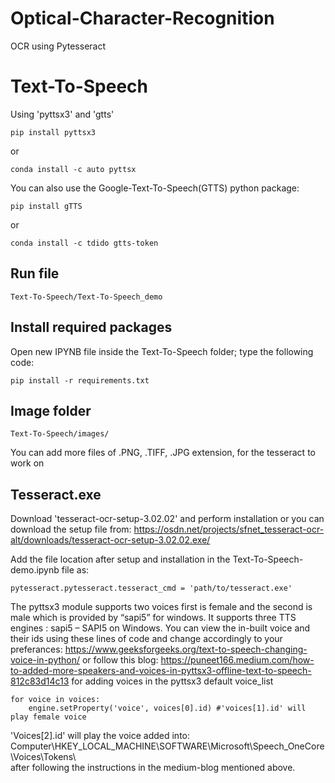 # Optical-Character-Recognition
OCR using Pytesseract
# Text-To-Speech
Using 'pyttsx3' and 'gtts'
```
pip install pyttsx3
```
or
```
conda install -c auto pyttsx
```
You can also use the Google-Text-To-Speech(GTTS) python package:
```
pip install gTTS
```
or
```
conda install -c tdido gtts-token
```
## Run file
```
Text-To-Speech/Text-To-Speech_demo

```
## Install required packages
Open new IPYNB file inside the Text-To-Speech folder; type the following code:

```
pip install -r requirements.txt
```

## Image folder
```
Text-To-Speech/images/
```

You can add more files of .PNG, .TIFF, .JPG extension, for the tesseract to work on

## Tesseract.exe
Download 'tesseract-ocr-setup-3.02.02' and perform installation or you can download the setup file from: 
https://osdn.net/projects/sfnet_tesseract-ocr-alt/downloads/tesseract-ocr-setup-3.02.02.exe/

Add the file location after setup and installation in the Text-To-Speech-demo.ipynb file as:
```
pytesseract.pytesseract.tesseract_cmd = 'path/to/tesseract.exe'
```
The pyttsx3 module supports two voices first is female and the second is male which is provided by “sapi5” for windows. It supports three TTS engines : sapi5 – SAPI5 on Windows. You can view the in-built voice and their ids using these lines of code and change accordingly to your preferances:
https://www.geeksforgeeks.org/text-to-speech-changing-voice-in-python/
or follow this blog:
https://puneet166.medium.com/how-to-added-more-speakers-and-voices-in-pyttsx3-offline-text-to-speech-812c83d14c13
for adding voices in the pyttsx3 default voice_list
```
for voice in voices:
    engine.setProperty('voice', voices[0].id) #'voices[1].id' will play female voice
```
'Voices[2].id' will play the voice added into:
    Computer\HKEY_LOCAL_MACHINE\SOFTWARE\Microsoft\Speech_OneCore\Voices\Tokens\   
    after following the instructions in the medium-blog mentioned above.

